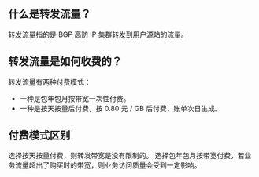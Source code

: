 ## 什么是转发流量？
转发流量指的是 BGP 高防 IP 集群转发到用户源站的流量。

## 转发流量是如何收费的？
转发流量有两种付费模式：
- 一种是包年包月按带宽一次性付费。
- 一种是按天按量后付费，按 0.80 元 / GB 后付费，账单次日生成。

## 付费模式区别
选择按天按量付费，则转发带宽是没有限制的。
选择包年包月按带宽付费，若业务流量超出了购买时的带宽，则业务访问质量会受到一定影响。
